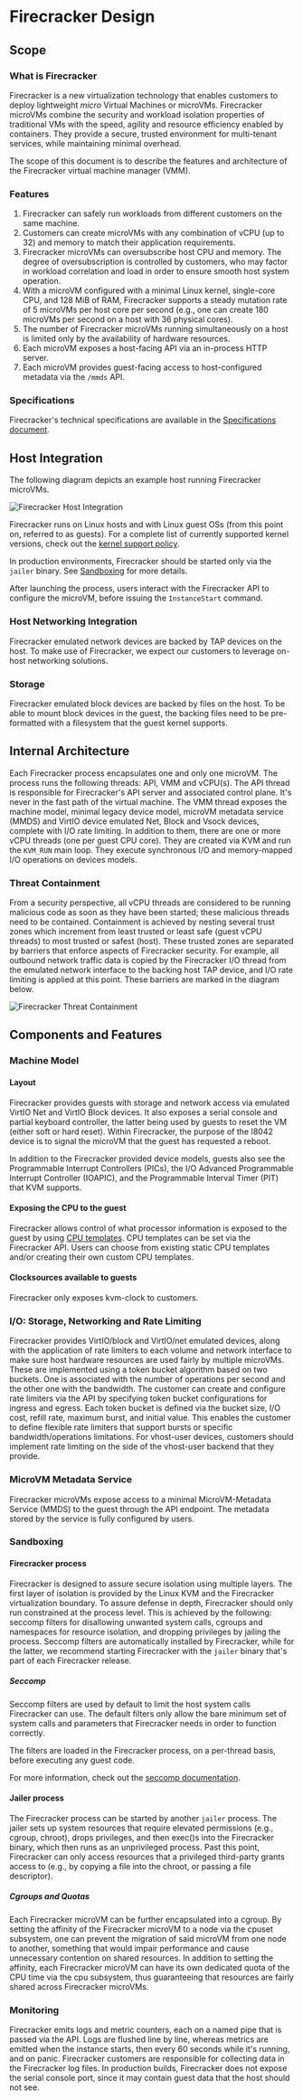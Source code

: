 # Firecracker Design

## Scope

### What is Firecracker

Firecracker is a new virtualization technology that enables customers to deploy
lightweight *micro* Virtual Machines or microVMs. Firecracker microVMs combine
the security and workload isolation properties of traditional VMs with the
speed, agility and resource efficiency enabled by containers. They provide a
secure, trusted environment for multi-tenant services, while maintaining minimal
overhead.

The scope of this document is to describe the features and architecture of the
Firecracker virtual machine manager (VMM).

### Features

1. Firecracker can safely run workloads from different customers on the same
   machine.
1. Customers can create microVMs with any combination of vCPU (up to 32) and
   memory to match their application requirements.
1. Firecracker microVMs can oversubscribe host CPU and memory. The degree of
   oversubscription is controlled by customers, who may factor in workload
   correlation and load in order to ensure smooth host system operation.
1. With a microVM configured with a minimal Linux kernel, single-core CPU, and
   128 MiB of RAM, Firecracker supports a steady mutation rate of 5 microVMs per
   host core per second (e.g., one can create 180 microVMs per second on a host
   with 36 physical cores).
1. The number of Firecracker microVMs running simultaneously on a host is
   limited only by the availability of hardware resources.
1. Each microVM exposes a host-facing API via an in-process HTTP server.
1. Each microVM provides guest-facing access to host-configured metadata via the
   `/mmds` API.

### Specifications

Firecracker's technical specifications are available in the
[Specifications document](../SPECIFICATION.md).

## Host Integration

The following diagram depicts an example host running Firecracker microVMs.

![Firecracker Host Integration](images/firecracker_host_integration.png?raw=true "Firecracker Host Integration")

Firecracker runs on Linux hosts and with Linux guest OSs (from this point on,
referred to as guests). For a complete list of currently supported kernel
versions, check out the [kernel support policy](kernel-policy.md).

In production environments, Firecracker should be started only via the `jailer`
binary. See [Sandboxing](#Sandboxing) for more details.

After launching the process, users interact with the Firecracker API to
configure the microVM, before issuing the `InstanceStart` command.

### Host Networking Integration

Firecracker emulated network devices are backed by TAP devices on the host. To
make use of Firecracker, we expect our customers to leverage on-host networking
solutions.

### Storage

Firecracker emulated block devices are backed by files on the host. To be able
to mount block devices in the guest, the backing files need to be pre-formatted
with a filesystem that the guest kernel supports.

## Internal Architecture

Each Firecracker process encapsulates one and only one microVM. The process runs
the following threads: API, VMM and vCPU(s). The API thread is responsible for
Firecracker's API server and associated control plane. It's never in the fast
path of the virtual machine. The VMM thread exposes the machine model, minimal
legacy device model, microVM metadata service (MMDS) and VirtIO device emulated
Net, Block and Vsock devices, complete with I/O rate limiting. In addition to
them, there are one or more vCPU threads (one per guest CPU core). They are
created via KVM and run the `KVM_RUN` main loop. They execute synchronous I/O
and memory-mapped I/O operations on devices models.

### Threat Containment

From a security perspective, all vCPU threads are considered to be running
malicious code as soon as they have been started; these malicious threads need
to be contained. Containment is achieved by nesting several trust zones which
increment from least trusted or least safe (guest vCPU threads) to most trusted
or safest (host). These trusted zones are separated by barriers that enforce
aspects of Firecracker security. For example, all outbound network traffic data
is copied by the Firecracker I/O thread from the emulated network interface to
the backing host TAP device, and I/O rate limiting is applied at this point.
These barriers are marked in the diagram below.

![Firecracker Threat Containment](images/firecracker_threat_containment.png?raw=true "Firecracker Threat Containment")

## Components and Features

### Machine Model

#### Layout

Firecracker provides guests with storage and network access via emulated VirtIO
Net and VirtIO Block devices. It also exposes a serial console and partial
keyboard controller, the latter being used by guests to reset the VM (either
soft or hard reset). Within Firecracker, the purpose of the I8042 device is to
signal the microVM that the guest has requested a reboot.

In addition to the Firecracker provided device models, guests also see the
Programmable Interrupt Controllers (PICs), the I/O Advanced Programmable
Interrupt Controller (IOAPIC), and the Programmable Interval Timer (PIT) that
KVM supports.

#### Exposing the CPU to the guest

Firecracker allows control of what processor information is exposed to the guest
by using [CPU templates](cpu_templates/cpu-templates.md). CPU templates can be
set via the Firecracker API. Users can choose from existing static CPU templates
and/or creating their own custom CPU templates.

#### Clocksources available to guests

Firecracker only exposes kvm-clock to customers.

### I/O: Storage, Networking and Rate Limiting

Firecracker provides VirtIO/block and VirtIO/net emulated devices, along with
the application of rate limiters to each volume and network interface to make
sure host hardware resources are used fairly by multiple microVMs. These are
implemented using a token bucket algorithm based on two buckets. One is
associated with the number of operations per second and the other one with the
bandwidth. The customer can create and configure rate limiters via the API by
specifying token bucket configurations for ingress and egress. Each token bucket
is defined via the bucket size, I/O cost, refill rate, maximum burst, and
initial value. This enables the customer to define flexible rate limiters that
support bursts or specific bandwidth/operations limitations. For vhost-user
devices, customers should implement rate limiting on the side of the vhost-user
backend that they provide.

### MicroVM Metadata Service

Firecracker microVMs expose access to a minimal MicroVM-Metadata Service (MMDS)
to the guest through the API endpoint. The metadata stored by the service is
fully configured by users.

### Sandboxing

#### __Firecracker process__

Firecracker is designed to assure secure isolation using multiple layers. The
first layer of isolation is provided by the Linux KVM and the Firecracker
virtualization boundary. To assure defense in depth, Firecracker should only run
constrained at the process level. This is achieved by the following: seccomp
filters for disallowing unwanted system calls, cgroups and namespaces for
resource isolation, and dropping privileges by jailing the process. Seccomp
filters are automatically installed by Firecracker, while for the latter, we
recommend starting Firecracker with the `jailer` binary that's part of each
Firecracker release.

##### Seccomp

Seccomp filters are used by default to limit the host system calls Firecracker
can use. The default filters only allow the bare minimum set of system calls and
parameters that Firecracker needs in order to function correctly.

The filters are loaded in the Firecracker process, on a per-thread basis, before
executing any guest code.

For more information, check out the [seccomp documentation](seccomp.md).

#### __Jailer process__

The Firecracker process can be started by another `jailer` process. The jailer
sets up system resources that require elevated permissions (e.g., cgroup,
chroot), drops privileges, and then exec()s into the Firecracker binary, which
then runs as an unprivileged process. Past this point, Firecracker can only
access resources that a privileged third-party grants access to (e.g., by
copying a file into the chroot, or passing a file descriptor).

##### Cgroups and Quotas

Each Firecracker microVM can be further encapsulated into a cgroup. By setting
the affinity of the Firecracker microVM to a node via the cpuset subsystem, one
can prevent the migration of said microVM from one node to another, something
that would impair performance and cause unnecessary contention on shared
resources. In addition to setting the affinity, each Firecracker microVM can
have its own dedicated quota of the CPU time via the cpu subsystem, thus
guaranteeing that resources are fairly shared across Firecracker microVMs.

### Monitoring

Firecracker emits logs and metric counters, each on a named pipe that is passed
via the API. Logs are flushed line by line, whereas metrics are emitted when the
instance starts, then every 60 seconds while it's running, and on panic.
Firecracker customers are responsible for collecting data in the Firecracker log
files. In production builds, Firecracker does not expose the serial console
port, since it may contain guest data that the host should not see.

